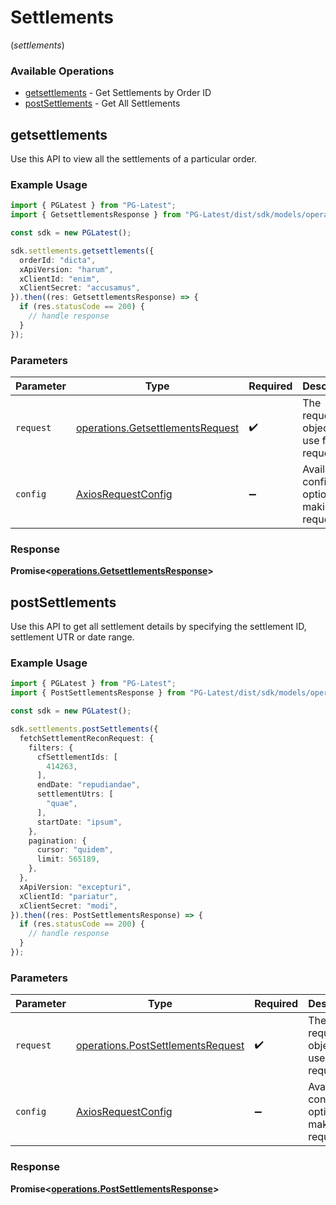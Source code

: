 # Settlements
(*settlements*)

### Available Operations

* [getsettlements](#getsettlements) - Get Settlements by Order ID
* [postSettlements](#postsettlements) - Get All Settlements

## getsettlements

Use this API to view all the settlements of a particular order.

### Example Usage

```typescript
import { PGLatest } from "PG-Latest";
import { GetsettlementsResponse } from "PG-Latest/dist/sdk/models/operations";

const sdk = new PGLatest();

sdk.settlements.getsettlements({
  orderId: "dicta",
  xApiVersion: "harum",
  xClientId: "enim",
  xClientSecret: "accusamus",
}).then((res: GetsettlementsResponse) => {
  if (res.statusCode == 200) {
    // handle response
  }
});
```

### Parameters

| Parameter                                                                            | Type                                                                                 | Required                                                                             | Description                                                                          |
| ------------------------------------------------------------------------------------ | ------------------------------------------------------------------------------------ | ------------------------------------------------------------------------------------ | ------------------------------------------------------------------------------------ |
| `request`                                                                            | [operations.GetsettlementsRequest](../../models/operations/getsettlementsrequest.md) | :heavy_check_mark:                                                                   | The request object to use for the request.                                           |
| `config`                                                                             | [AxiosRequestConfig](https://axios-http.com/docs/req_config)                         | :heavy_minus_sign:                                                                   | Available config options for making requests.                                        |


### Response

**Promise<[operations.GetsettlementsResponse](../../models/operations/getsettlementsresponse.md)>**


## postSettlements

Use this API to get all settlement details by specifying the settlement ID, settlement UTR or date range.

### Example Usage

```typescript
import { PGLatest } from "PG-Latest";
import { PostSettlementsResponse } from "PG-Latest/dist/sdk/models/operations";

const sdk = new PGLatest();

sdk.settlements.postSettlements({
  fetchSettlementReconRequest: {
    filters: {
      cfSettlementIds: [
        414263,
      ],
      endDate: "repudiandae",
      settlementUtrs: [
        "quae",
      ],
      startDate: "ipsum",
    },
    pagination: {
      cursor: "quidem",
      limit: 565189,
    },
  },
  xApiVersion: "excepturi",
  xClientId: "pariatur",
  xClientSecret: "modi",
}).then((res: PostSettlementsResponse) => {
  if (res.statusCode == 200) {
    // handle response
  }
});
```

### Parameters

| Parameter                                                                              | Type                                                                                   | Required                                                                               | Description                                                                            |
| -------------------------------------------------------------------------------------- | -------------------------------------------------------------------------------------- | -------------------------------------------------------------------------------------- | -------------------------------------------------------------------------------------- |
| `request`                                                                              | [operations.PostSettlementsRequest](../../models/operations/postsettlementsrequest.md) | :heavy_check_mark:                                                                     | The request object to use for the request.                                             |
| `config`                                                                               | [AxiosRequestConfig](https://axios-http.com/docs/req_config)                           | :heavy_minus_sign:                                                                     | Available config options for making requests.                                          |


### Response

**Promise<[operations.PostSettlementsResponse](../../models/operations/postsettlementsresponse.md)>**


